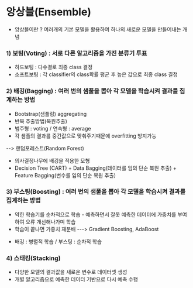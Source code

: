 # 앙상블(Ensemble)

- 앙상블이란 ? 여러개의 기본 모델을 활용하여 하나의 새로운 모델을 만들어내는 개념

### 1) 보팅(Voting) : 서로 다른 알고리즘을 가진 분류기 투표
- 하드보팅 : 다수결로 최종 class 결정
- 소프트보팅 : 각 classifier의 class확률 평균 후 높은 값으로 최종 class 결정


### 2) 배깅(Bagging) : 여러 번의 샘풀을 뽑아 각 모델을 학습시켜 결과를 집계하는 방법
- Bootstrap(샘플링) aggregating
- 반복 추출방법(복원추출) 
- 범주형 : voting / 연속형 : average
- 각 샘플의 결과를 중간값으로 맞춰주기때문에 overfitting 방지가능

--> 랜덤포레스트(Random Forest)
- 의사결정나무에 배깅을 적용한 모형
- Decision Tree (CART) + Data Bagging(데이터를 임의 단순 복원 추출) + Feature Bagging(변수를 임의 단순 복원 추출)


### 3) 부스팅(Boosting) : 여러 번의 샘풀을 뽑아 각 모델을 학습시켜 결과를 집계하는 방법
- 약한 학습기를 순차적으로 학습 - 예측하면서 잘못 예측한 데이터에 가중치를 부여하여 오류 개선해나가며 학습
- 학습이 끝나면 가중치 재분배
---> Gradient Boosting, AdaBoost

+ 배깅 : 병렬적 학습 / 부스팅 : 순차적 학습

### 4) 스태킹(Stacking)
- 다양한 모델의 결과값을 새로운 변수로 데이터셋 생성
- 개별 알고리즘으로 예측한 데이터 기반으로 다시 예측 수행

